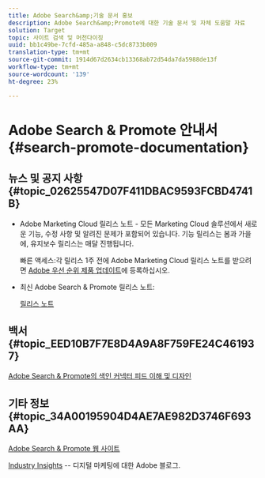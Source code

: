 ```yaml
---
title: Adobe Search&amp;기술 문서 홍보
description: Adobe Search&amp;Promote에 대한 기술 문서 및 자체 도움말 자료
solution: Target
topic: 사이트 검색 및 머천다이징
uuid: bb1c49be-7cfd-485a-a848-c5dc8733b009
translation-type: tm+mt
source-git-commit: 1914d67d2634cb13368ab72d54da7da5988de13f
workflow-type: tm+mt
source-wordcount: '139'
ht-degree: 23%

---
```



# Adobe Search &amp; Promote 안내서 {#search-promote-documentation}

## 뉴스 및 공지 사항 {#topic_02625547D07F411DBAC9593FCBD4741B}

<!-- * **Attention:** [Adobe Search&amp;Promote End-of-Service Announcement](/help/sp-eol.md). -->

* Adobe Marketing Cloud 릴리스 노트 - 모든 Marketing Cloud 솔루션에서 새로운 기능, 수정 사항 및 알려진 문제가 포함되어 있습니다. 기능 릴리스는 봄과 가을에, 유지보수 릴리스는 매달 진행됩니다.

   빠른 액세스:각 릴리스 1주 전에 Adobe Marketing Cloud 릴리스 노트를 받으려면 [Adobe 우선 순위 제품 업데이트](https://campaign.adobe.com/webApp/adbePriorityProductSubscribe)에 등록하십시오.

* 최신 Adobe Search &amp; Promote 릴리스 노트:

   [릴리스 노트](/help/c-searchpromote-release-notes/c-rn-02-13-18-version-1811.md)

## 백서 {#topic_EED10B7F7E8D4A9A8F759FE24C461937}

[Adobe Search &amp; Promote의 색인 커넥터 피드 이해 및 디자인](https://marketing.adobe.com/resources/help/en_US/snp/index_connector_feeds.pdf)

## 기타 정보 {#topic_34A00195904D4AE7AE982D3746F693AA}

[Adobe Search &amp; Promote 웹 사이트](https://www.adobe.com/solutions/testing-targeting/search-driven-merchandising.html)

[Industry Insights](https://blogs.adobe.com/digitalmarketing/) -- 디지털 마케팅에 대한 Adobe 블로그.
